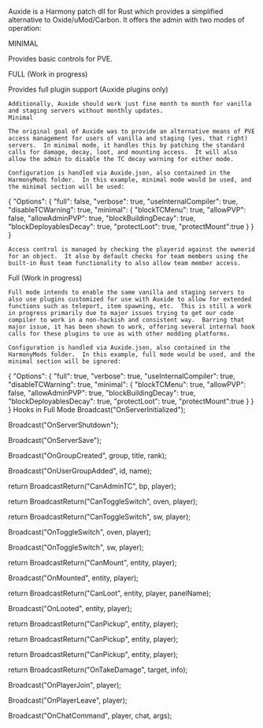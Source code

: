 Auxide is a Harmony patch dll for Rust which provides a simplified alternative to Oxide/uMod/Carbon.  It offers the admin with two modes of operation:

MINIMAL

Provides basic controls for PVE.

FULL (Work in progress)

Provides full plugin support (Auxide plugins only)

	Additionally, Auxide should work just fine month to month for vanilla and staging servers without monthly updates.
	Minimal

	The original goal of Auxide was to provide an alternative means of PVE access management for users of vanilla and staging (yes, that right) servers.  In minimal mode, it handles this by patching the standard calls for damage, decay, loot, and mounting access.  It will also allow the admin to disable the TC decay warning for either mode.

	Configuration is handled via Auxide.json, also contained in the HarmonyMods folder.  In this example, minimal mode would be used, and the minimal section will be used:
{
	"Options": {
		"full": false,
			"verbose": true,
			"useInternalCompiler": true,
			"disableTCWarning": true,
			"minimal": {
				"blockTCMenu": true,
				"allowPVP": false,
				"allowAdminPVP": true,
				"blockBuildingDecay": true,
				"blockDeployablesDecay": true,
				"protectLoot": true,
				"protectMount":true
			}
	}
}

	Access control is managed by checking the playerid against the ownerid for an object.  It also by default checks for team members using the built-in Rust team functionality to also allow team member access.
Full (Work in progress)

	Full mode intends to enable the same vanilla and staging servers to also use plugins customized for use with Auxide to allow for extended functions such as teleport, item spawning, etc.  This is still a work in progress primarily due to major issues trying to get our code compiler to work in a non-hackish and consistent way.  Barring that major issue, it has been shown to work, offering several internal hook calls for these plugins to use as with other modding platforms.

	Configuration is handled via Auxide.json, also contained in the HarmonyMods folder.  In this example, full mode would be used, and the minimal section will be ignored:
{
	"Options": {
		"full": true,
			"verbose": true,
			"useInternalCompiler": true,
			"disableTCWarning": true,
			"minimal": {
				"blockTCMenu": true,
				"allowPVP": false,
				"allowAdminPVP": true,
				"blockBuildingDecay": true,
				"blockDeployablesDecay": true,
				"protectLoot": true,
				"protectMount":true
			}
	}
}
Hooks in Full Mode
Broadcast("OnServerInitialized");

Broadcast("OnServerShutdown");

Broadcast("OnServerSave");

Broadcast("OnGroupCreated", group, title, rank);

Broadcast("OnUserGroupAdded", id, name);

return BroadcastReturn("CanAdminTC", bp, player);

return BroadcastReturn("CanToggleSwitch", oven, player);

return BroadcastReturn("CanToggleSwitch", sw, player);

Broadcast("OnToggleSwitch", oven, player);

Broadcast("OnToggleSwitch", sw, player);

return BroadcastReturn("CanMount", entity, player);

Broadcast("OnMounted", entity, player);

return BroadcastReturn("CanLoot", entity, player, panelName);

Broadcast("OnLooted", entity, player);

return BroadcastReturn("CanPickup", entity, player);

return BroadcastReturn("CanPickup", entity, player);

return BroadcastReturn("CanPickup", entity, player);

return BroadcastReturn("OnTakeDamage", target, info);

Broadcast("OnPlayerJoin", player);

Broadcast("OnPlayerLeave", player);

Broadcast("OnChatCommand", player, chat, args);
